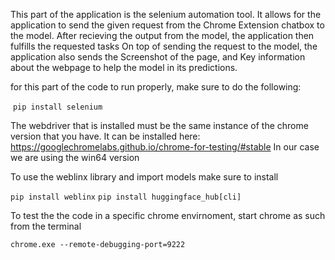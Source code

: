 This part of the application is the selenium automation tool. It allows for the application to send the given request from the Chrome Extension chatbox to the model.
After recieving the output from the model, the application then fulfills the requested tasks
On top of sending the request to the model, the application also sends the Screenshot of the page, and Key information about the webpage to help the model in its predictions.

for this part of the code to run properly, make sure to do the following:

 `pip install selenium`

The webdriver that is installed must be the same instance of the chrome version that you have.
It can be installed here: https://googlechromelabs.github.io/chrome-for-testing/#stable
In our case we are using the win64 version 

To use the weblinx library and import models make sure to install 

`pip install weblinx`
`pip install huggingface_hub[cli]`

To test the the code in a specific chrome envirnoment, start chrome as such from the terminal

`chrome.exe --remote-debugging-port=9222`
